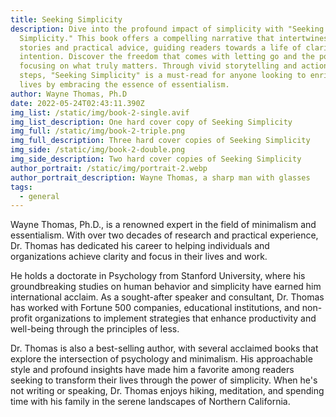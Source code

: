 ```yaml
---
title: Seeking Simplicity
description: Dive into the profound impact of simplicity with "Seeking
  Simplicity." This book offers a compelling narrative that intertwines personal
  stories and practical advice, guiding readers towards a life of clarity and
  intention. Discover the freedom that comes with letting go and the power of
  focusing on what truly matters. Through vivid storytelling and actionable
  steps, "Seeking Simplicity" is a must-read for anyone looking to enrich their
  lives by embracing the essence of essentialism.
author: Wayne Thomas, Ph.D
date: 2022-05-24T02:43:11.390Z
img_list: /static/img/book-2-single.avif
img_list_description: One hard cover copy of Seeking Simplicity
img_full: /static/img/book-2-triple.png
img_full_description: Three hard cover copies of Seeking Simplicity
img_side: /static/img/book-2-double.png
img_side_description: Two hard cover copies of Seeking Simplicity
author_portrait: /static/img/portrait-2.webp
author_portrait_description: Wayne Thomas, a sharp man with glasses
tags:
  - general
---
```


Wayne Thomas, Ph.D., is a renowned expert in the field of minimalism and essentialism. With over two decades of research and practical experience, Dr. Thomas has dedicated his career to helping individuals and organizations achieve clarity and focus in their lives and work.

He holds a doctorate in Psychology from Stanford University, where his groundbreaking studies on human behavior and simplicity have earned him international acclaim. As a sought-after speaker and consultant, Dr. Thomas has worked with Fortune 500 companies, educational institutions, and non-profit organizations to implement strategies that enhance productivity and well-being through the principles of less.

Dr. Thomas is also a best-selling author, with several acclaimed books that explore the intersection of psychology and minimalism. His approachable style and profound insights have made him a favorite among readers seeking to transform their lives through the power of simplicity. When he's not writing or speaking, Dr. Thomas enjoys hiking, meditation, and spending time with his family in the serene landscapes of Northern California.
